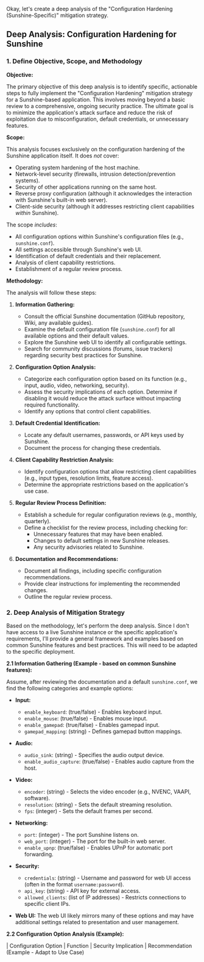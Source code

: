 Okay, let's create a deep analysis of the "Configuration Hardening (Sunshine-Specific)" mitigation strategy.

## Deep Analysis: Configuration Hardening for Sunshine

### 1. Define Objective, Scope, and Methodology

**Objective:**

The primary objective of this deep analysis is to identify specific, actionable steps to fully implement the "Configuration Hardening" mitigation strategy for a Sunshine-based application.  This involves moving beyond a basic review to a comprehensive, ongoing security practice.  The ultimate goal is to minimize the application's attack surface and reduce the risk of exploitation due to misconfiguration, default credentials, or unnecessary features.

**Scope:**

This analysis focuses exclusively on the configuration hardening of the Sunshine application itself.  It does *not* cover:

*   Operating system hardening of the host machine.
*   Network-level security (firewalls, intrusion detection/prevention systems).
*   Security of other applications running on the same host.
*   Reverse proxy configuration (although it acknowledges the interaction with Sunshine's built-in web server).
*   Client-side security (although it addresses restricting client capabilities *within* Sunshine).

The scope *includes*:

*   All configuration options within Sunshine's configuration files (e.g., `sunshine.conf`).
*   All settings accessible through Sunshine's web UI.
*   Identification of default credentials and their replacement.
*   Analysis of client capability restrictions.
*   Establishment of a regular review process.

**Methodology:**

The analysis will follow these steps:

1.  **Information Gathering:**
    *   Consult the official Sunshine documentation (GitHub repository, Wiki, any available guides).
    *   Examine the default configuration file (`sunshine.conf`) for all available options and their default values.
    *   Explore the Sunshine web UI to identify all configurable settings.
    *   Search for community discussions (forums, issue trackers) regarding security best practices for Sunshine.

2.  **Configuration Option Analysis:**
    *   Categorize each configuration option based on its function (e.g., input, audio, video, networking, security).
    *   Assess the security implications of each option.  Determine if disabling it would reduce the attack surface without impacting required functionality.
    *   Identify any options that control client capabilities.

3.  **Default Credential Identification:**
    *   Locate any default usernames, passwords, or API keys used by Sunshine.
    *   Document the process for changing these credentials.

4.  **Client Capability Restriction Analysis:**
    *   Identify configuration options that allow restricting client capabilities (e.g., input types, resolution limits, feature access).
    *   Determine the appropriate restrictions based on the application's use case.

5.  **Regular Review Process Definition:**
    *   Establish a schedule for regular configuration reviews (e.g., monthly, quarterly).
    *   Define a checklist for the review process, including checking for:
        *   Unnecessary features that may have been enabled.
        *   Changes to default settings in new Sunshine releases.
        *   Any security advisories related to Sunshine.

6.  **Documentation and Recommendations:**
    *   Document all findings, including specific configuration recommendations.
    *   Provide clear instructions for implementing the recommended changes.
    *   Outline the regular review process.

### 2. Deep Analysis of Mitigation Strategy

Based on the methodology, let's perform the deep analysis.  Since I don't have access to a live Sunshine instance or the specific application's requirements, I'll provide a general framework and examples based on common Sunshine features and best practices.  This will need to be adapted to the specific deployment.

**2.1 Information Gathering (Example - based on common Sunshine features):**

Assume, after reviewing the documentation and a default `sunshine.conf`, we find the following categories and example options:

*   **Input:**
    *   `enable_keyboard`: (true/false) - Enables keyboard input.
    *   `enable_mouse`: (true/false) - Enables mouse input.
    *   `enable_gamepad`: (true/false) - Enables gamepad input.
    *   `gamepad_mapping`: (string) - Defines gamepad button mappings.

*   **Audio:**
    *   `audio_sink`: (string) - Specifies the audio output device.
    *   `enable_audio_capture`: (true/false) - Enables audio capture from the host.

*   **Video:**
    *   `encoder`: (string) - Selects the video encoder (e.g., NVENC, VAAPI, software).
    *   `resolution`: (string) - Sets the default streaming resolution.
    *   `fps`: (integer) - Sets the default frames per second.

*   **Networking:**
    *   `port`: (integer) - The port Sunshine listens on.
    *   `web_port`: (integer) - The port for the built-in web server.
    *   `enable_upnp`: (true/false) - Enables UPnP for automatic port forwarding.

*   **Security:**
    *   `credentials`: (string) - Username and password for web UI access (often in the format `username:password`).
    *   `api_key`: (string) - API key for external access.
    *   `allowed_clients`: (list of IP addresses) - Restricts connections to specific client IPs.

* **Web UI:**
    The web UI likely mirrors many of these options and may have additional settings related to presentation and user management.

**2.2 Configuration Option Analysis (Example):**

| Configuration Option        | Function               | Security Implication                                                                                                                                                                                                                                                           | Recommendation (Example - Adapt to Use Case)